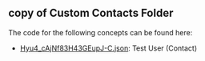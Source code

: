 ## copy of Custom Contacts Folder

The code for the following concepts can be found here: 

- [Hyu4\_cAjNf83H43GEupJ\-C.json](Hyu4_cAjNf83H43GEupJ-C.json): Test User \(Contact\)
